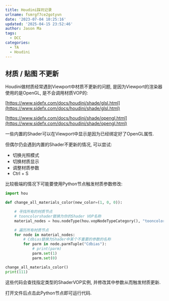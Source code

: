 ```yaml
---
title: Houdini踩坑记录
urlname: fsmrgf7ce2gotyvn
date: '2023-07-04 10:25:16'
updated: '2025-04-15 23:52:46'
author: Jason Ma
tags:
  - DCC
categories:
  - TA
  - Houdini
---
```

## 材质 / 贴图 不更新
Houdini做材质经常遇到Viewport中材质不更新的问题, 是因为Viewport的渲染器使用的是OpenGL, 是不会调用材质VOP的:

[https://www.sidefx.com/docs/houdini/shade/glsl.html](https://www.sidefx.com/docs/houdini/shade/glsl.html)

[https://www.sidefx.com/docs/houdini/shade/opengl.html](https://www.sidefx.com/docs/houdini/shade/opengl.html)

一些内置的Shader可以在Viewport中显示是因为已经绑定好了OpenGL属性.



但偶尔仍会遇到内置的Shader不更新的情况, 可以尝试:

+ 切换光照模式
+ 切换材质显示
+ 调整材质参数
+ Ctrl + S



比较极端的情况下可能要使用Python节点触发材质参数修改:

```python
import hou

def change_all_materials_color(new_color=(1, 0, 0)):

    # 寻找所有的材质节点
    # tooncolorshader替换为你的Shader VOP名称
    material_nodes = hou.nodeType(hou.vopNodeTypeCategory(), "tooncolorshader").instances()

    # 遍历所有材质节点
    for node in material_nodes:
        # Cdbias替换为Shader中某个不重要的参数的名称
        for parm in node.parmTuple("Cdbias"):
            # print(parm)
            parm.set(1)
            parm.set(0)

change_all_materials_color()
print(111)
```

这些代码会查找指定类型的ShaderVOP实例, 并修改其中参数从而触发材质更新.

打开文件后点击此Python节点即可运行代码.



## 


